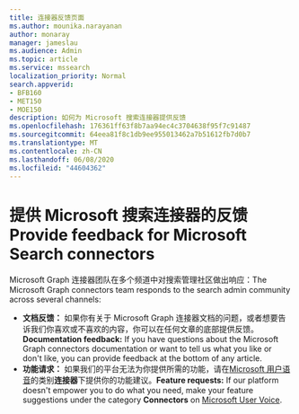 ```yaml
---
title: 连接器反馈页面
ms.author: mounika.narayanan
author: monaray
manager: jameslau
ms.audience: Admin
ms.topic: article
ms.service: mssearch
localization_priority: Normal
search.appverid:
- BFB160
- MET150
- MOE150
description: 如何为 Microsoft 搜索连接器提供反馈
ms.openlocfilehash: 176361ff63f8b7aa94ec4c3704638f95f7c91487
ms.sourcegitcommit: 64eea81f8c1db9ee955013462a7b51612fb7d0b7
ms.translationtype: MT
ms.contentlocale: zh-CN
ms.lasthandoff: 06/08/2020
ms.locfileid: "44604362"
---
```

# <a name="provide-feedback-for-microsoft-search-connectors"></a><span data-ttu-id="c194a-103">提供 Microsoft 搜索连接器的反馈</span><span class="sxs-lookup"><span data-stu-id="c194a-103">Provide feedback for Microsoft Search connectors</span></span>

<span data-ttu-id="c194a-104">Microsoft Graph 连接器团队在多个频道中对搜索管理社区做出响应：</span><span class="sxs-lookup"><span data-stu-id="c194a-104">The Microsoft Graph connectors team responds to the search admin community across several channels:</span></span>

* <span data-ttu-id="c194a-105">**文档反馈：** 如果你有关于 Microsoft Graph 连接器文档的问题，或者想要告诉我们你喜欢或不喜欢的内容，你可以在任何文章的底部提供反馈。</span><span class="sxs-lookup"><span data-stu-id="c194a-105">**Documentation feedback:** If you have questions about the Microsoft Graph connectors documentation or want to tell us what you like or don't like, you can provide feedback at the bottom of any article.</span></span>
* <span data-ttu-id="c194a-106">**功能请求：** 如果我们的平台无法为你提供所需的功能，请在[Microsoft 用户语音](https://microsoftsearch.uservoice.com/forums/926998-connectors)的类别**连接器**下提供你的功能建议。</span><span class="sxs-lookup"><span data-stu-id="c194a-106">**Feature requests:** If our platform doesn't empower you to do what you need, make your feature suggestions under the category **Connectors** on [Microsoft User Voice](https://microsoftsearch.uservoice.com/forums/926998-connectors).</span></span>

